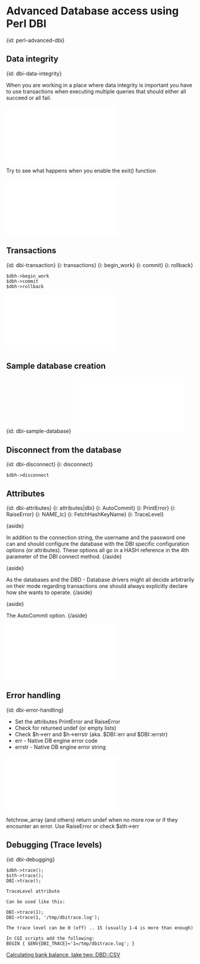 # Advanced Database access using Perl DBI
{id: perl-advanced-dbi}


## Data integrity
{id: dbi-data-integrity}


When you are working in a place where data integrity is important you have
to use transactions when executing multiple queries that should either all
succeed or all fail.


![](examples/dbi/integrity_loss.pl)


Try to see what happens when you enable the exit() function


![](examples/dbi/show_accounts.pl)



## Transactions
{id: dbi-transaction}
{i: transactions}
{i: begin_work}
{i: commit}
{i: rollback}

```
$dbh->begin_work
$dbh->commit
$dbh->rollback
```
![](examples/dbi/transaction.pl)



## Sample database creation
{id: dbi-sample-database}
![](examples/dbi/create_sample.pl)



## Disconnect from the database
{id: dbi-disconnect}
{i: disconnect}

```
$dbh->disconnect
```



## Attributes
{id: dbi-attributes}
{i: attributes|dbi}
{i: AutoCommit}
{i: PrintError}
{i: RaiseError}
{i: NAME_lc}
{i: FetchHashKeyName}
{i: TraceLevel}

{aside}

In addition to the connection string, the username and the password one can 
and should configure the database with the DBI specific configuration options
(or attributes).
These options all go in a HASH reference in the 4th parameter of the 
DBI connect method.
{/aside}


{aside}

As the databases and the DBD - Database drivers might all decide 
arbitrarily on their mode regarding transactions one should always
explicitly declare how she wants to operate.
{/aside}


{aside}

The AutoCommit option.
{/aside}

![](examples/dbi/attributes.pl)


## Error handling
{id: dbi-error-handling}

* Set the attributes PrintError and RaiseError
* Check for returned undef (or empty lists)
* Check $h->err   and $h->errstr (aka. $DBI::err and $DBI::errstr)
* err    - Native DB engine error code
* errstr - Native DB engine error string

![](examples/dbi/error_handling.pl)



fetchrow_array (and others) return undef when no more row or if
they encounter an error. Use RaiseError or check $sth->err




## Debugging (Trace levels)
{id: dbi-debugging}

```
$dbh->trace();
$sth->trace();
DBI->trace();

TraceLevel attribute

Can be used like this:

DBI->trace(1);
DBI->trace(1, '/tmp/dbitrace.log');

The trace level can be 0 (off) .. 15 (usually 1-4 is more than enough)

In CGI scripts add the following:
BEGIN { $ENV{DBI_TRACE}='1=/tmp/dbitrace.log'; }
```

[Calculating bank balance, take two: DBD::CSV](https://perlmaven.com/calculate-bank-balance-take-two-dbd-csv)

